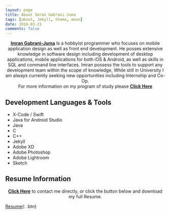 ```yaml
---
layout: page
title: About Imran Gabrani-Juma
tags: [about, Jekyll, theme, moon]
date: 2016-03-21
comments: false
---
```


<center><a href="https://www.linkedin.com/in/imran-juma-939173129/"><b>Imran Gabrani-Juma</b></a> Is a hobbyist programmer who focuses on mobile application design as well as front end development. He posses extensive knowledge in software design including development of desktop applications, mobile applications for both iOS & Android, as well as skills in SQL and command line interfaces. Imran possess the tools to support any development team within the scope of knowledge, While still in University I am always currently seeking new opportunities including Internship and Co-Op.</center>

<center>For more information on my program of study please <a href="https://www.linkedin.com/in/imran-juma-939173129/"><b>Click Here</b></a> </center>


## Development Languages & Tools
* X-Code / Swift
* Java for Android Studio
* Java
* C
* C++
* Jekyll
* Adobe XD
* Adobe Photoshop
* Adobe Lightroom
* Sketch

## Resume Information

<center><a href="https://www.linkedin.com/in/imran-juma-939173129/"><b>Click Here</b></a> to contact me directly, or click the button below and download my full Resume.</center>

[Resume](https://drive.google.com/file/d/19w_rXBwo4_NmAZ033eFC_iXMr30HH9M5/view?usp=sharing){: .btn}
